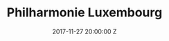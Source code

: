 ---
title: Philharmonie Luxembourg
date: 2017-11-27 20:00:00 Z
venue: Philharmonie Luxembourg
location: Luxembourg
tickets: https://www.philharmonie.lu/en/programm/benjamin-clementine/1515
country: Luxembourg
---
